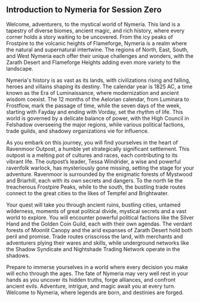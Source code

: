 

## Introduction to Nymeria for Session Zero

Welcome, adventurers, to the mystical world of Nymeria. This land is a tapestry of diverse biomes, ancient magic, and rich history, where every corner holds a story waiting to be uncovered. From the icy peaks of Frostpire to the volcanic heights of Flameforge, Nymeria is a realm where the natural and supernatural intertwine. The regions of North, East, South, and West Nymeria each offer their unique challenges and wonders, with the Zarath Desert and Flameforge Heights adding even more variety to the landscape.

Nymeria's history is as vast as its lands, with civilizations rising and falling, heroes and villains shaping its destiny. The calendar year is 1825 AC, a time known as the Era of Luminaissance, where modernization and ancient wisdom coexist. The 12 months of the Aelorian calendar, from Luminara to Frostflow, mark the passage of time, while the seven days of the week, starting with Fayday and ending with Vorday, set the rhythm of life. This world is governed by a delicate balance of power, with the High Council in Felshadow overseeing the major regions, while various political factions, trade guilds, and shadowy organizations vie for influence.

As you embark on this journey, you will find yourselves in the heart of Ravenmoor Outpost, a humble yet strategically significant settlement. This outpost is a melting pot of cultures and races, each contributing to its vibrant life. The outpost’s leader, Tessa Windrider, a wise and powerful ravenfolk warlock, has mysteriously gone missing, setting the stage for your adventure. Ravenmoor is surrounded by the enigmatic forests of Mystwood and Briarhill, each with its own secrets and dangers. To the north lie the treacherous Frostpire Peaks, while to the south, the bustling trade routes connect to the great cities to the likes of Tempfel and Brightwater.

Your quest will take you through ancient ruins, bustling cities, untamed wilderness, moments of great political divide, mystical secrets and a vast world to explore. You will encounter powerful political factions like the Silver Hand and the Golden Coin Guild, each with their own agendas. The verdant forests of Moonlit Canopy and the arid expanses of Zarath Desert hold both peril and promise. Trade routes crisscross the land, with merchants and adventurers plying their wares and skills, while underground networks like the Shadow Syndicate and Nightshade Trading Network operate in the shadows.

Prepare to immerse yourselves in a world where every decision you make will echo through the ages. The fate of Nymeria may very well rest in your hands as you uncover its hidden truths, forge alliances, and confront ancient evils. Adventure, intrigue, and magic await you at every turn. Welcome to Nymeria, where legends are born, and destinies are forged.